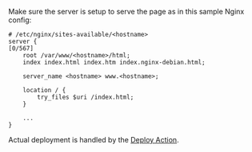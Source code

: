 Make sure the server is setup to serve the page as in this sample Nginx config:

```
# /etc/nginx/sites-available/<hostname>
server {                                                                                                                                                                                             [0/567]
    root /var/www/<hostname>/html;
    index index.html index.htm index.nginx-debian.html;

    server_name <hostname> www.<hostname>;

    location / {
        try_files $uri /index.html;
    }

    ...
}
```

Actual deployment is handled by the [Deploy Action](.github/workflows/deploy.yml).
